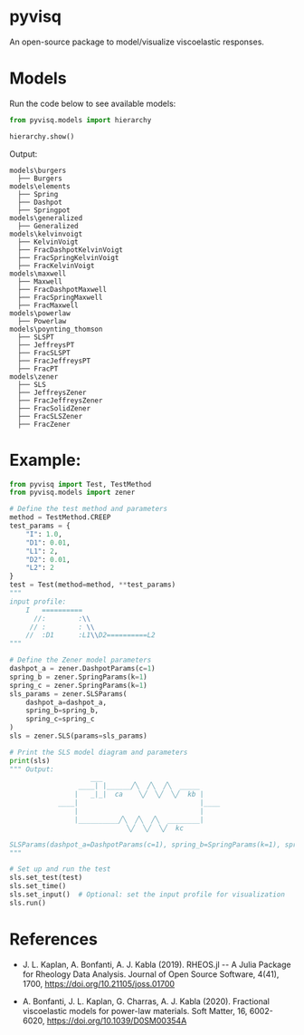 # pyvisq
An open-source package to model/visualize viscoelastic responses.

# Models
Run the code below to see available models:

```python
from pyvisq.models import hierarchy

hierarchy.show()
```

Output:
```
models\burgers
  ├── Burgers
models\elements
  ├── Spring
  ├── Dashpot
  ├── Springpot
models\generalized
  ├── Generalized
models\kelvinvoigt
  ├── KelvinVoigt
  ├── FracDashpotKelvinVoigt
  ├── FracSpringKelvinVoigt
  ├── FracKelvinVoigt
models\maxwell
  ├── Maxwell
  ├── FracDashpotMaxwell
  ├── FracSpringMaxwell
  ├── FracMaxwell
models\powerlaw
  ├── Powerlaw
models\poynting_thomson
  ├── SLSPT
  ├── JeffreysPT
  ├── FracSLSPT
  ├── FracJeffreysPT
  ├── FracPT
models\zener
  ├── SLS
  ├── JeffreysZener
  ├── FracJeffreysZener
  ├── FracSolidZener
  ├── FracSLSZener
  ├── FracZener
```

# Example:
```python
from pyvisq import Test, TestMethod
from pyvisq.models import zener

# Define the test method and parameters
method = TestMethod.CREEP
test_params = {
    "I": 1.0,
    "D1": 0.01,
    "L1": 2,
    "D2": 0.01,
    "L2": 2
}
test = Test(method=method, **test_params)
"""
input profile:
    I   ==========
      //:        :\\
     // :        : \\
    //  :D1      :L1\\D2==========L2
"""

# Define the Zener model parameters
dashpot_a = zener.DashpotParams(c=1)
spring_b = zener.SpringParams(k=1)
spring_c = zener.SpringParams(k=1)
sls_params = zener.SLSParams(
    dashpot_a=dashpot_a,
    spring_b=spring_b,
    spring_c=spring_c
)
sls = zener.SLS(params=sls_params)

# Print the SLS model diagram and parameters
print(sls)
""" Output:
                    ___
                 ____| |______╱╲  ╱╲  ╱╲  _____
                |   _|_|  ca    ╲╱  ╲╱  ╲╱  kb |
            ____|                              |____
                |                              |
                |__________╱╲  ╱╲  ╱╲  ________|
                             ╲╱  ╲╱  ╲╱  kc

SLSParams(dashpot_a=DashpotParams(c=1), spring_b=SpringParams(k=1), spring_c=SpringParams(k=1))
"""

# Set up and run the test
sls.set_test(test)
sls.set_time()
sls.set_input()  # Optional: set the input profile for visualization
sls.run()
```

# References
+ J. L. Kaplan, A. Bonfanti, A. J. Kabla (2019). RHEOS.jl -- A Julia Package for Rheology Data Analysis. Journal of Open Source Software, 4(41), 1700, https://doi.org/10.21105/joss.01700

+ A. Bonfanti, J. L. Kaplan, G. Charras, A. J. Kabla (2020). Fractional viscoelastic models for power-law materials. Soft Matter, 16, 6002-6020, https://doi.org/10.1039/D0SM00354A